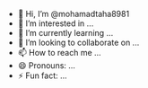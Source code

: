 - 👋 Hi, I’m @mohamadtaha8981
- 👀 I’m interested in ...
- 🌱 I’m currently learning ...
- 💞️ I’m looking to collaborate on ...
- 📫 How to reach me ...
- 😄 Pronouns: ...
- ⚡ Fun fact: ...

<!---
mohamadtaha8981/mohamadtaha8981 is a ✨ special ✨ repository because its `README.md` (this file) appears on your GitHub profile.
You can click the Preview link to take a look at your changes.
--->

